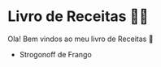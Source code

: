 # Livro de Receitas :man_cook:

Ola! Bem vindos ao meu livro de Receitas :vulcan_salute:

- Strogonoff de Frango
